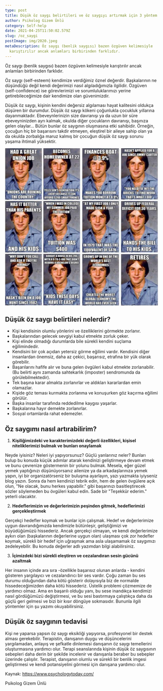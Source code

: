 ```yaml
---
type: post
title: Düşük öz saygı belirtileri ve öz saygıyı artırmak için 3 yöntem
author: Psikolog Gizem Ünlü
category: Self-help
date: 2021-04-25T11:50:02.579Z
slug: /oz_saygi
postImage: img/2020.jpeg
metaDescription: Öz saygı (benlik saygısı) bazen özgüven kelimesiyle
  karıştırılır ancak anlamları birbirinden farklıdır.
---
```


Öz saygı (benlik saygısı) bazen özgüven kelimesiyle karıştırılır ancak anlamları birbirinden farklıdır.

Öz saygı (self-esteem) kendimize verdiğimiz öznel değerdir. Başkalarının ne düşündüğü değil kendi değerimizi nasıl algıladığımızla ilgilidir. Özgüven (self-confidence) ise görevlerimizi ve sorumluluklarımızı yerine getirebileceğimize dair kendimize olan güvenimizdir.

Düşük öz saygı, kişinin kendini değersiz algılaması hayat kalitesini oldukça düşüren bir durumdur. Düşük öz saygı kökeni çoğunlukla çocukluk yıllarına dayanmaktadır. Ebeveynlerinizin size davranışı ya da uzun bir süre ebeveyninizden ayrı kalmak, okulda diğer çocukların davranışı, başınıza gelen olaylar... Bütün bunlar öz saygının oluşmasına etki sahibidir. Örneğin, çocuğun hiç bir başarısını takdir etmeyen, eleştirel bir aileye sahip olan ya da okulda zorbalığa maruz kalmış bir çocuğun düşük öz saygı sorunu yaşama ihtimali yüksektir.

![Boomer](./img/boomer.png)

## Düşük öz saygı belirtileri nelerdir?

- Kişi kendisinin olumlu yönlerini ve özelliklerini görmekte zorlanır.
- Başkalarından gelecek sevgiyi kabul etmekte zorluk çeker.
- Kişi elinde olmadığı durumlarda bile sürekli kendini suçlama eğilimindedir.
- Kendisini bir çok açıdan yetersiz görme eğilimi vardır. Kendisini diğer insanlardan önemsiz, daha az çekici, başarısız, etrafına bir yük olarak görebilir.
- Başarılarını hafife alır ve buna gelen övgüleri kabul etmekte zorlanabilir. (Bu belirti aynı zamanda sahtekarlık (imposter) sendromunda da görülebilmektedir).
- Tek başına karar almakta zorlanırlar ve aldıkları kararlardan emin olamazlar.
- Kişide göz teması kurmakta zorlanma ve konuşurken göz kaçırma eğilimi görülür.
- Başka insanlar tarafında reddedilme kaygısı yaşarlar.
- Başkalarına hayır demekte zorlanırlar.
- Sosyal ortamlarda rahat edemezler.

[](https://www.pexels.com/tr-tr/fotograf/gunbatimi-sirasinda-kumsalda-kaldirilmis-kollari-olan-kadin-320007/)

## Öz saygımı nasıl artırabilirim?

1. **Kişiliğimizdeki ve karakterimizdeki değerli özellikleri, kişisel niteliklerimizi bulmak ve bunları onaylamak**

Neyde iyisiniz? Neleri iyi yapıyorsunuz? Güçlü yanlarınız neler? Bunları bulup bu konuda küçük adımlar atarak kendinizi geliştirmeye devam etmek ve bunu çevrenize göstermenin bir yolunu bulmak. Mesela, eğer güzel yemek yaptığınızı düşünüyorsanız ailenize ya da arkadaşlarınıza yemek yapın, iyi bir organizatörseniz bir buluşma ayarlayın, yazı yazmakta iyiyseniz blog yazın. Sonra da hem kendinizi tebrik edin, hem de gelen övgülere açık olun, "Ne olacak, bunu herkes yapabilir." gibi başarınızı basitleştirecek sözler söylemeden bu övgüleri kabul edin. Sade bir "Teşekkür ederim." yeterli olacaktır.

2. **Hedeflerimizin ve değerlerimizin peşinden gitmek, hedeflerimizi gerçekleştirmek**

Gerçekçi hedefler koymak ve bunlar için çalışmak. Hedef ve değerlerimize uygun davrandığımızda kendimizle bütünleşir, geliştiğimizi ve büyüdüğümüzü hissederiz. Ancak gerçekçi olmayan, ve kendi değerlerimize aykırı olan (başkalarının değerlerine uygun olan) ulaşması çok zor hedefler koymak, sürekli bir hedef için uğraşmak ama asla ulaşamamak öz saygımızı zedeleyebilir. Bu konuda değerler adlı yazımdan bilgi alabilirsiniz.

3. **İçimizdeki bizi sürekli eleştiren ve cezalandıran sesin gücünü azaltmak**

Her insanın içinde ara sıra -özellikle başarısız olunan anlarda - kendini gösteren yargılayıcı ve cezalandırıcı bir ses vardır. Çoğu zaman bu ses durumu olduğundan daha kötü gösterir dolayısıyla biz de normalde hissedeceğimizden daha kötü hissederiz. Üstelik problemi çözmemize de yardımcı olmaz. Ama en başarılı olduğu yanı, bu sese inandıkça kendimizi nasıl gördüğümüzü değiştirmesi, ve bu sesi bastırmaya çalıştıkça daha da güçlü geri gelmesi ve bizi bir kısır döngüye sokmasıdır. Bununla ilgili yöntemler için şu yazımı okuyabilirsiniz.

## Düşük öz saygının tedavisi

Kişi ne yaparsa yapsın öz saygı eksikliği yaşıyorsa, profesyonel bir destek alması gerekebilir. Terapistin, danışanın duygu ve düşüncelerini yargılamadan, anlayış ve şefkatle dinlemesi danışanın öz saygı temellerini oluşturmasına yardımcı olur. Terapi seanslarında kişinin düşük öz saygısının sebepleri daha derin bir şekilde incelenir ve danışanla beraber bu sebepler üzerinde çalışılır. Terapist, danışanın olumlu ve sürekli bir benlik imgesi geliştirmesi ve kendi potansiyelini görmesi için danışana yardımcı olur.

Kaynak: [](https://www.psychologytoday.com/)<https://www.psychologytoday.com/>

Psikolog Gizem Ünlü
